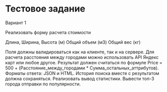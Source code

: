 # Тестовое задание
Вариант 1

Реализовать форму расчета стоимости

Длина, Ширина, Высота (м)
Общий объем (м3)
Общий вес (кг)

Поля должны валидироваться как на клиенте, так и на сервере.
Для расчета расстояния между городами можно использовать API Яндекс карт или любое другое.
Результат должен считаться по формуле Price = 500 + (Расстояние_между_городами * Сумма_остальных_аттрибутов). Форматы ответа: JSON и HTML.
История поиска вместе с результатом должна сохраняться.
Реализовать вывод статистики. Вывести топ-3 города отправки по популярности.
